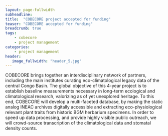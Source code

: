 ```yaml
---
layout: page-fullwidth
subheadline: 
title:  "COBECORE project accepted for funding"
teaser: "COBECORE accepted for funding"
breadcrumb: true
tags:
    - cobecore
    - project management
categories:
    - project management
header:
   image_fullwidth: "header_5.jpg"
---
```


COBECORE brings together an interdisciplinary network of partners, including the main institutes curating eco-climatological legacy data of the central Congo Basin. The global objective of this 4-year project is to establish baseline measurements necessary in long-term ecological and climatological research, valorizing as of yet unexplored heritage. To this end, COBECORE will develop a multi-faceted database, by making the static analog INEAC archives digitally accessible and extracting eco-physiological relevant plant traits from historic BGM herbarium specimens. In order to speed up data processing, and provide highly visible public outreach, we will crowd-source transcription of the climatological data and stomatal density counts.
